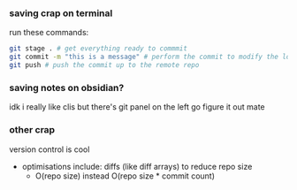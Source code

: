
### saving crap on terminal

run these commands:
```bash 
git stage . # get everything ready to commmit
git commit -m "this is a message" # perform the commit to modify the local repo
git push # push the commit up to the remote repo
```

### saving notes on obsidian?

idk i really like clis
but there's git panel on the left
go figure it out mate
### other crap

version control is cool
- optimisations include: diffs (like diff arrays) to reduce repo size
	- O(repo size) instead O(repo size * commit count)
	